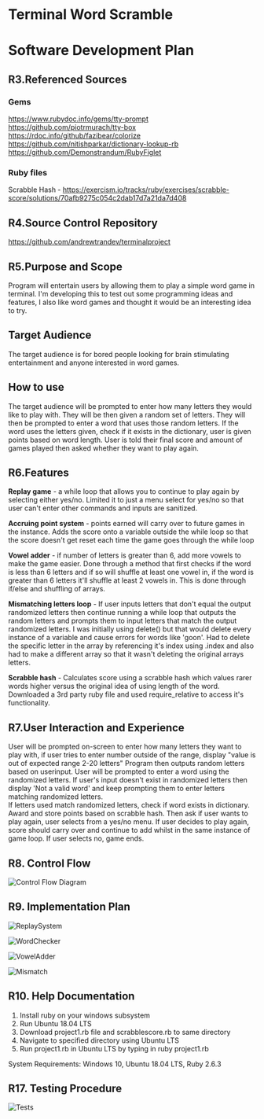 # Terminal Word Scramble

# Software Development Plan

## R3.Referenced Sources
### Gems
https://www.rubydoc.info/gems/tty-prompt
https://github.com/piotrmurach/tty-box
https://rdoc.info/github/fazibear/colorize
https://github.com/nitishparkar/dictionary-lookup-rb
https://github.com/Demonstrandum/RubyFiglet

### Ruby files
Scrabble Hash -
https://exercism.io/tracks/ruby/exercises/scrabble-score/solutions/70afb9275c054c2dab17d7a21da7d408


## R4.Source Control Repository
https://github.com/andrewtrandev/terminalproject

## R5.Purpose and Scope
Program will entertain users by allowing them to play a simple word game in terminal. I'm developing this to test out some programming ideas and features, I also like word games and thought it would be an interesting idea to try.

## Target Audience
The target audience is for bored people looking for brain stimulating entertainment and anyone interested in word games.

## How to use
The target audience will be prompted to enter how many letters they would like to play with.
They will be then given a random set of letters. They will then be prompted to enter a word that uses those random letters. 
If the word uses the letters given, check if it exists in the dictionary, user is given points based on word length.
User is told their final score and amount of games played then asked whether they want to play again. 

## R6.Features
**Replay game** - a while loop that allows you to continue to play again by selecting either yes/no. Limited it to just a menu select for yes/no so that user can't enter other commands and inputs are sanitized. 

**Accruing point system** - points earned will carry over to future games in the instance. Adds the score onto a variable outside the while loop so that the score doesn't get reset each time the game goes through the while loop

**Vowel adder** - if number of letters is greater than 6, add more vowels to make the game easier. Done through a method that first checks
if the word is less than 6 letters and if so will shuffle at least one vowel in, if the word is greater than 6 letters it'll shuffle at least 2 vowels in.
This is done through if/else and shuffling of arrays.

**Mismatching letters loop** - If user inputs letters that don't equal the output randomized letters then continue running a while loop that outputs the random letters and prompts them to input letters that match the output randomized letters. I was initially using delete() but that would delete every instance of a variable and cause errors for words like 'goon'. 
Had to delete the specific letter in the array by referencing it's index using .index and also had to make a different array so that it wasn't deleting the original arrays letters.

**Scrabble hash** - Calculates score using a scrabble hash which values rarer words higher versus the original idea of using length of the word. Downloaded a 3rd party ruby file and used require_relative to access it's functionality.


## R7.User Interaction and Experience
User will be prompted on-screen to enter how many letters they want to play with,
if user tries to enter number outside of the range, display "value is out of expected range 2-20 letters" 
Program then outputs random letters based on userinput.
User will be prompted to enter a word using the randomized letters.
If user's input doesn't exist in randomized letters then display 'Not a valid word' and keep prompting them
to enter letters matching randomized letters.   
If letters used match randomized letters, check if word exists in dictionary.
Award and store points based on scrabble hash. 
Then ask if user wants to play again, user selects from a yes/no menu. 
If user decides to play again, score should carry over and continue to add whilst in the same instance of game loop. 
If user selects no, game ends.

## R8. Control Flow
![Control Flow Diagram](./docs/FlowChart.png)

## R9. Implementation Plan
![ReplaySystem](./docs/Replay.PNG)

![WordChecker](./docs/WordChecker.PNG)

![VowelAdder](./docs/Vowels.PNG)

![Mismatch](./docs/Mismatch.PNG)

## R10. Help Documentation
1. Install ruby on your windows subsystem
2. Run Ubuntu 18.04 LTS
3. Download project1.rb file and scrabblescore.rb to same directory
4. Navigate to specified directory using Ubuntu LTS
5. Run project1.rb in Ubuntu LTS by typing in ruby project1.rb

System Requirements: Windows 10, Ubuntu 18.04 LTS, Ruby 2.6.3

## R17. Testing Procedure
![Tests](./docs/Tests.PNG)

